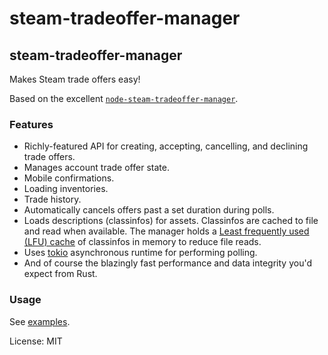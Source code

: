# steam-tradeoffer-manager

## steam-tradeoffer-manager

Makes Steam trade offers easy!

Based on the excellent [`node-steam-tradeoffer-manager`](https://github.com/DoctorMcKay/node-steam-tradeoffer-manager).

### Features

- Richly-featured API for creating, accepting, cancelling, and declining trade offers.
- Manages account trade offer state.
- Mobile confirmations.
- Loading inventories.
- Trade history.
- Automatically cancels offers past a set duration during polls.
- Loads descriptions (classinfos) for assets. Classinfos are cached to file and read when available. The manager holds a [Least frequently used (LFU) cache](https://en.wikipedia.org/wiki/Least_frequently_used) of classinfos in memory to reduce file reads.
- Uses [tokio](https://crates.io/crates/tokio) asynchronous runtime for performing polling.
- And of course the blazingly fast performance and data integrity you'd expect from Rust.

### Usage

See [examples](https://github.com/juliarose/steam-tradeoffers/tree/main/examples).

License: MIT

